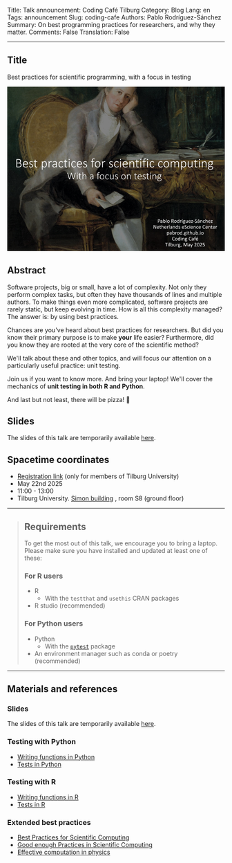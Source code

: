 Title: Talk announcement: Coding Café Tilburg
Category: Blog
Lang: en
Tags: announcement
Slug: coding-cafe
Authors: Pablo Rodríguez-Sánchez
Summary: On best programming practices for researchers, and why they matter.
Comments: False
Translation: False

---

## Title
Best practices for scientific programming, with a focus in testing

[![slides](images/2025-05/coding-cafe.png)][link to slides]

## Abstract
Software projects, big or small, have a lot of complexity.
Not only they perform complex tasks, but often they have thousands of lines and multiple authors.
To make things even more complicated, software projects are rarely static, but keep evolving in time.
How is all this complexity managed?
The answer is: by using best practices.

Chances are you've heard about best practices for researchers.
But did you know their primary purpose is to make **your** life easier?
Furthermore, did you know they are rooted at the very core of the scientific method?

We'll talk about these and other topics, and will focus our attention on a particularly useful practice: unit testing.

Join us if you want to know more.
And bring your laptop!
We'll cover the mechanics of **unit testing in both R and Python**.

And last but not least, there will be pizza! 🍕

## Slides
The slides of this talk are temporarily available [here][link to slides].

## Spacetime coordinates
- [Registration link](https://tilburguniversity.libcal.com/event/4367167) (only for members of Tilburg University)
- May 22nd 2025
- 11:00 - 13:00
- Tilburg University. [Simon building](https://www.tilburguniversity.edu/contact/campus-map-and-buildings/simon "https://www.tilburguniversity.edu/contact/campus-map-and-buildings/simon") , room S8 (ground floor)

---

> ## Requirements
> To get the most out of this talk, we encourage you to bring a laptop. Please make sure you have installed and updated at least one of these:
>
> ### For R users
> - R
>    - With the `testthat` and `usethis` CRAN packages
> - R studio (recommended)
>
> ### For Python users
> - Python
>    - With the [`pytest`](https://docs.pytest.org/en/stable/getting-started.html) package
>- An environment manager such as conda or poetry (recommended)

---

## Materials and references
### Slides
The slides of this talk are temporarily available [here][link to slides].

### Testing with Python
- [Writing functions in Python](http://swcarpentry.github.io/python-novice-gapminder/16-writing-functions/index.html)
- [Tests in Python](https://docs.pytest.org/en/6.2.x/)

### Testing with R
- [Writing functions in R](http://swcarpentry.github.io/r-novice-gapminder/10-functions/index.html)
- [Tests in R](https://testthat.r-lib.org/)

### Extended best practices
- [Best Practices for Scientific Computing](http://dx.plos.org/10.1371/journal.pbio.1001745)
- [Good enough Practices in Scientific Computing](https://journals.plos.org/ploscompbiol/article?id=10.1371/journal.pcbi.1005510)
- [Effective computation in physics](https://www.oreilly.com/library/view/effective-computation-in/9781491901564/)

[link to slides]: https://www.dropbox.com/scl/fi/6iq1cgosxu8p302p3trkn/2025-05-Tilburg-Testing.pptx?rlkey=xqq4zae2o3tlfzlg6ymjgfd4p&st=c2qhn2vq&dl=0